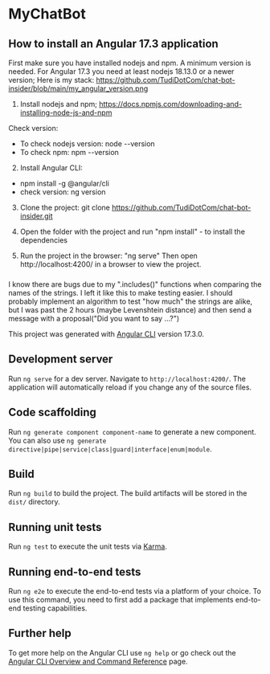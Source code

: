 

# MyChatBot

## How to install an Angular 17.3 application 
First make sure you have installed nodejs and npm. A minimum version is needed. For Angular 17.3 you need at least nodejs 18.13.0 or a newer version;
Here is my stack: https://github.com/TudiDotCom/chat-bot-insider/blob/main/my_angular_version.png

1. Install nodejs and npm; https://docs.npmjs.com/downloading-and-installing-node-js-and-npm

Check version:
- To check nodejs version: node --version
- To check npm: npm --version 

2. Install Angular CLI:
- npm install -g @angular/cli
- check version: ng version

3. Clone the project: git clone https://github.com/TudiDotCom/chat-bot-insider.git

4. Open the folder with the project and run "npm install" - to install the dependencies

5. Run the project in the browser: "ng serve"
Then open http://localhost:4200/ in a browser to view the project.


###
I know there are bugs due to my ".includes()" functions when comparing the names of the strings. I left it like this to make testing easier.
I should probably implement an algorithm to test "how much" the strings are alike, but I
was past the 2 hours (maybe Levenshtein distance) and then send a message with a proposal("Did you want to say ...?") 


This project was generated with [Angular CLI](https://github.com/angular/angular-cli) version 17.3.0.


## Development server

Run `ng serve` for a dev server. Navigate to `http://localhost:4200/`. The application will automatically reload if you change any of the source files.

## Code scaffolding

Run `ng generate component component-name` to generate a new component. You can also use `ng generate directive|pipe|service|class|guard|interface|enum|module`.

## Build

Run `ng build` to build the project. The build artifacts will be stored in the `dist/` directory.

## Running unit tests

Run `ng test` to execute the unit tests via [Karma](https://karma-runner.github.io).

## Running end-to-end tests

Run `ng e2e` to execute the end-to-end tests via a platform of your choice. To use this command, you need to first add a package that implements end-to-end testing capabilities.

## Further help

To get more help on the Angular CLI use `ng help` or go check out the [Angular CLI Overview and Command Reference](https://angular.io/cli) page.

